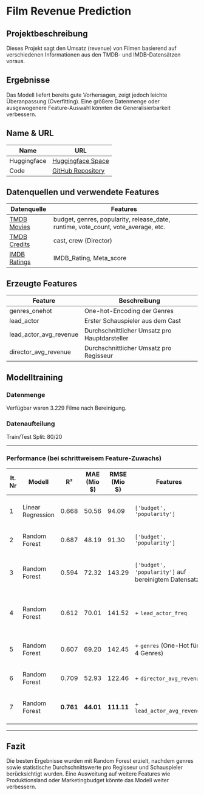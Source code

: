 # Film Revenue Prediction

## Projektbeschreibung
Dieses Projekt sagt den Umsatz (revenue) von Filmen basierend auf verschiedenen Informationen aus den TMDB- und IMDB-Datensätzen voraus.

## Ergebnisse
Das Modell liefert bereits gute Vorhersagen, zeigt jedoch leichte Überanpassung (Overfitting). Eine größere Datenmenge oder ausgewogenere Feature-Auswahl könnten die Generalisierbarkeit verbessern. 

## Name & URL
| Name        | URL                         |
|-------------|-----------------------------|
| Huggingface | [Huggingface Space](https://huggingface.co/spaces/huserluk/project1w.3KIA) |
| Code        | [GitHub Repository](https://github.com/LukiSpooky/project1w.3KIA)            |

## Datenquellen und verwendete Features
| Datenquelle        | Features                                  |
|--------------------|--------------------------------------------|
| [TMDB Movies](https://www.kaggle.com/datasets/tmdb/tmdb-movie-metadata?select=tmdb_5000_movies.csv)        | budget, genres, popularity, release_date, runtime, vote_count, vote_average, etc. |
| [TMDB Credits](https://www.kaggle.com/datasets/tmdb/tmdb-movie-metadata?select=tmdb_5000_credits.csv)       | cast, crew (Director)                     |
| [IMDB Ratings](https://www.kaggle.com/datasets/shubhamchandra235/imdb-and-tmdb-movie-metadata-big-dataset-1m)       | IMDB_Rating, Meta_score                   |

## Erzeugte Features
| Feature                  | Beschreibung |
|--------------------------|--------------|
| genres_onehot            | One-hot-Encoding der Genres |
| lead_actor               | Erster Schauspieler aus dem Cast |
| lead_actor_avg_revenue   | Durchschnittlicher Umsatz pro Hauptdarsteller |
| director_avg_revenue     | Durchschnittlicher Umsatz pro Regisseur |

## Modelltraining

### Datenmenge
Verfügbar waren 3.229 Filme nach Bereinigung.

### Datenaufteilung
Train/Test Split: 80/20

---

### Performance (bei schrittweisem Feature-Zuwachs)

| It. Nr | Modell            | R²     | MAE (Mio $) | RMSE (Mio $) | Features                                                                 | Bemerkung                                                  |
|--------|-------------------|--------|-------------|--------------|--------------------------------------------------------------------------|------------------------------------------------------------|
| 1      | Linear Regression | 0.668  | 50.56       | 94.09        | `['budget', 'popularity']`                                              | Gutes Basismodell, noch leichtes Underfitting              |
| 2      | Random Forest     | 0.687  | 48.19       | 91.30        | `['budget', 'popularity']`                                              | Leichtes Overfitting sichtbar                              |
| 3      | Random Forest     | 0.594  | 72.32       | 143.29       | `['budget', 'popularity']` auf bereinigtem Datensatz                    | Schwächer nach Bereinigung, Underfitting erkennbar         |
| 4      | Random Forest     | 0.612  | 70.01       | 141.52       | + `lead_actor_freq`                                                     | Kleine Verbesserung, Modell bleibt leicht Underfitting   |
| 5      | Random Forest     | 0.607  | 69.20       | 142.45       | + `genres` (One-Hot für 4 Genres)                                       | Keine klare Verbesserung, leichtes Underfitting             |
| 6      | Random Forest     | 0.709  | 52.93       | 122.46       | + `director_avg_revenue`                                                | Gute Generalisierung, kein Overfitting                     |
| 7      | Random Forest     | **0.761** | **44.01**   | **111.11**   | + `lead_actor_avg_revenue`                                              | Bestes Modell, gut generalisiert, kein Overfitting         |

---

## Fazit
Die besten Ergebnisse wurden mit Random Forest erzielt, nachdem genres sowie statistische Durchschnittswerte pro Regisseur und Schauspieler berücksichtigt wurden. Eine Ausweitung auf weitere Features wie Produktionsland oder Marketingbudget könnte das Modell weiter verbessern.

